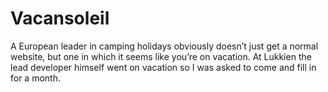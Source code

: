 <!--
  id: 2212
  slug: vacansoleil
  type: fortpolio
  excerpt: <p>Front-end Flash ActionScript 3 development for a zoomable parallax vacation website.</p>
  categories: front end, framework, Flash
  tags: CSS, JavaScript, ActionScript, Flash
  clients: Lukkien
  collaboration: 
  prizes: 
  thumbnail: vacansoleil2.jpg
  image: vacansoleil2.jpg
  images: vacansoleil3.jpg, vacansoleil4.jpg, vacansoleil5.jpg, vacansoleil6.jpg, vacansoleil7.jpg, vacansoleil0.jpg, vacansoleil1.jpg, vacansoleil2.jpg
  inCv: false
  inPortfolio: true
  dateFrom: 2009-07-01
  dateTo: 2009-10-01
-->

# Vacansoleil

<p>A European leader in camping holidays obviously doesn&#8217;t just get a normal website, but one in which it seems like you&#8217;re on vacation. At Lukkien the lead developer himself went on vacation so I was asked to come and fill in for a month.</p>
